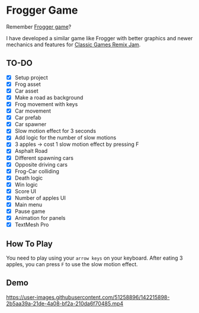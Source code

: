 # Frogger Game
Remember [Frogger game](https://www.youtube.com/watch?v=l9fO-YuWPSk)?

I have developed a similar game like Frogger with better graphics and newer mechanics and features for [Classic Games Remix Jam](https://itch.io/jam/classic-games-remix).

## TO-DO
- [x] Setup project
- [x] Frog asset
- [x] Car asset
- [x] Make a road as background
- [x] Frog movement with keys
- [x] Car movement
- [x] Car prefab
- [x] Car spawner
- [x] Slow motion effect for 3 seconds
- [x] Add logic for the number of slow motions
- [x] 3 apples -> cost 1 slow motion effect by pressing F
- [x] Asphalt Road
- [x] Different spawning cars
- [x] Opposite driving cars
- [x] Frog-Car colliding
- [x] Death logic
- [x] Win logic
- [x] Score UI
- [x] Number of apples UI
- [x] Main menu
- [x] Pause game
- [x] Animation for panels
- [x] TextMesh Pro

## How To Play
You need to play using your `arrow keys` on your keyboard. After eating 3 apples, you can press `F` to use the slow motion effect.

## Demo


https://user-images.githubusercontent.com/51258896/142215898-2b5aa39a-21de-4a08-bf2a-210da6f70485.mp4



